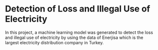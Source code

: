 # Detection of Loss and Illegal Use of Electricity
In this project, a machine learning model was generated to detect the loss and illegal use of electricity by using the data of Enerjisa which is the largest electricity distribution company in Turkey.
